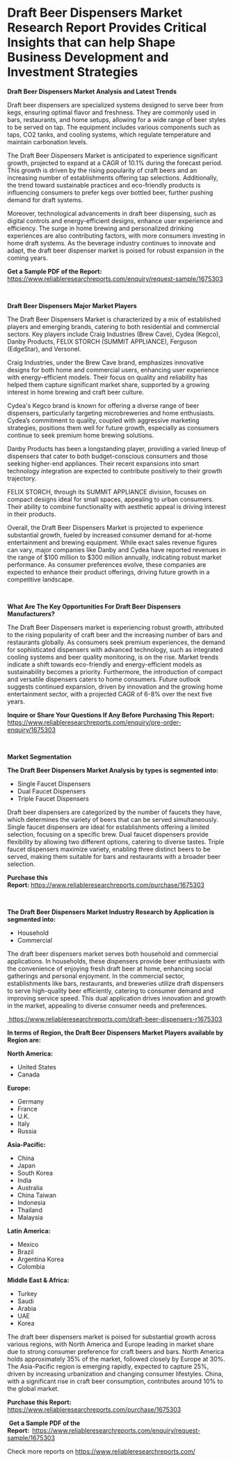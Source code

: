 <p><h1>Draft Beer Dispensers Market Research Report Provides Critical Insights that can help Shape Business Development and Investment Strategies</h1></p><p><strong>Draft Beer Dispensers Market Analysis and Latest Trends</strong></p>
<p><p>Draft beer dispensers are specialized systems designed to serve beer from kegs, ensuring optimal flavor and freshness. They are commonly used in bars, restaurants, and home setups, allowing for a wide range of beer styles to be served on tap. The equipment includes various components such as taps, CO2 tanks, and cooling systems, which regulate temperature and maintain carbonation levels.</p><p>The Draft Beer Dispensers Market is anticipated to experience significant growth, projected to expand at a CAGR of 10.1% during the forecast period. This growth is driven by the rising popularity of craft beers and an increasing number of establishments offering tap selections. Additionally, the trend toward sustainable practices and eco-friendly products is influencing consumers to prefer kegs over bottled beer, further pushing demand for draft systems.</p><p>Moreover, technological advancements in draft beer dispensing, such as digital controls and energy-efficient designs, enhance user experience and efficiency. The surge in home brewing and personalized drinking experiences are also contributing factors, with more consumers investing in home draft systems. As the beverage industry continues to innovate and adapt, the draft beer dispenser market is poised for robust expansion in the coming years.</p></p>
<p><strong>Get a Sample PDF of the Report:&nbsp;</strong> <a href="https://www.reliableresearchreports.com/enquiry/request-sample/1675303?utm_campaign=3012&utm_medium=2&utm_source=Github&utm_content=ia&utm_term=11042025&utm_id=draft-beer-dispensers">https://www.reliableresearchreports.com/enquiry/request-sample/1675303</a></p>
<p>&nbsp;</p>
<p><strong>Draft Beer Dispensers Major Market Players</strong></p>
<p><p>The Draft Beer Dispensers Market is characterized by a mix of established players and emerging brands, catering to both residential and commercial sectors. Key players include Craig Industries (Brew Cave), Cydea (Kegco), Danby Products, FELIX STORCH (SUMMIT APPLIANCE), Ferguson (EdgeStar), and Versonel. </p><p>Craig Industries, under the Brew Cave brand, emphasizes innovative designs for both home and commercial users, enhancing user experience with energy-efficient models. Their focus on quality and reliability has helped them capture significant market share, supported by a growing interest in home brewing and craft beer culture.</p><p>Cydea's Kegco brand is known for offering a diverse range of beer dispensers, particularly targeting microbreweries and home enthusiasts. Cydea’s commitment to quality, coupled with aggressive marketing strategies, positions them well for future growth, especially as consumers continue to seek premium home brewing solutions.</p><p>Danby Products has been a longstanding player, providing a varied lineup of dispensers that cater to both budget-conscious consumers and those seeking higher-end appliances. Their recent expansions into smart technology integration are expected to contribute positively to their growth trajectory.</p><p>FELIX STORCH, through its SUMMIT APPLIANCE division, focuses on compact designs ideal for small spaces, appealing to urban consumers. Their ability to combine functionality with aesthetic appeal is driving interest in their products.</p><p>Overall, the Draft Beer Dispensers Market is projected to experience substantial growth, fueled by increased consumer demand for at-home entertainment and brewing equipment. While exact sales revenue figures can vary, major companies like Danby and Cydea have reported revenues in the range of $100 million to $300 million annually, indicating robust market performance. As consumer preferences evolve, these companies are expected to enhance their product offerings, driving future growth in a competitive landscape.</p></p>
<p>&nbsp;</p>
<p><strong>What Are The Key Opportunities For Draft Beer Dispensers Manufacturers?</strong></p>
<p><p>The Draft Beer Dispensers market is experiencing robust growth, attributed to the rising popularity of craft beer and the increasing number of bars and restaurants globally. As consumers seek premium experiences, the demand for sophisticated dispensers with advanced technology, such as integrated cooling systems and beer quality monitoring, is on the rise. Market trends indicate a shift towards eco-friendly and energy-efficient models as sustainability becomes a priority. Furthermore, the introduction of compact and versatile dispensers caters to home consumers. Future outlook suggests continued expansion, driven by innovation and the growing home entertainment sector, with a projected CAGR of 6-8% over the next five years.</p></p>
<p><strong>Inquire or Share Your Questions If Any Before Purchasing This Report:</strong> <a href="https://www.reliableresearchreports.com/enquiry/pre-order-enquiry/1675303?utm_campaign=3012&utm_medium=2&utm_source=Github&utm_content=ia&utm_term=11042025&utm_id=draft-beer-dispensers">https://www.reliableresearchreports.com/enquiry/pre-order-enquiry/1675303</a></p>
<p>&nbsp;</p>
<p><strong>Market Segmentation</strong></p>
<p><strong>The Draft Beer Dispensers Market Analysis by types is segmented into:</strong></p>
<p><ul><li>Single Faucet Dispensers</li><li>Dual Faucet Dispensers</li><li>Triple Faucet Dispensers</li></ul></p>
<p><p>Draft beer dispensers are categorized by the number of faucets they have, which determines the variety of beers that can be served simultaneously. Single faucet dispensers are ideal for establishments offering a limited selection, focusing on a specific brew. Dual faucet dispensers provide flexibility by allowing two different options, catering to diverse tastes. Triple faucet dispensers maximize variety, enabling three distinct beers to be served, making them suitable for bars and restaurants with a broader beer selection.</p></p>
<p><strong>Purchase this Report:&nbsp;</strong><a href="https://www.reliableresearchreports.com/purchase/1675303?utm_campaign=3012&utm_medium=2&utm_source=Github&utm_content=ia&utm_term=11042025&utm_id=draft-beer-dispensers">https://www.reliableresearchreports.com/purchase/1675303</a></p>
<p>&nbsp;</p>
<p><strong>The Draft Beer Dispensers Market Industry Research by Application is segmented into:</strong></p>
<p><ul><li>Household</li><li>Commercial</li></ul></p>
<p><p>The draft beer dispensers market serves both household and commercial applications. In households, these dispensers provide beer enthusiasts with the convenience of enjoying fresh draft beer at home, enhancing social gatherings and personal enjoyment. In the commercial sector, establishments like bars, restaurants, and breweries utilize draft dispensers to serve high-quality beer efficiently, catering to consumer demand and improving service speed. This dual application drives innovation and growth in the market, appealing to diverse consumer needs and preferences.</p></p>
<p><a href="https://www.reliableresearchreports.com/draft-beer-dispensers-r1675303?utm_campaign=3012&utm_medium=2&utm_source=Github&utm_content=ia&utm_term=11042025&utm_id=draft-beer-dispensers">&nbsp;https://www.reliableresearchreports.com/draft-beer-dispensers-r1675303</a></p>
<p><strong>In terms of Region, the Draft Beer Dispensers Market Players available by Region are:</strong></p>
<p>
    <p> <strong> North America: </strong>
        <ul>
            <li>United States</li>
            <li>Canada</li>
        </ul>
        </p> 
    <p> <strong> Europe: </strong>
        <ul>
            <li>Germany</li>
            <li>France</li>
            <li>U.K.</li>
            <li>Italy</li>
            <li>Russia</li>
        </ul>
        </p> 
    <p> <strong> Asia-Pacific: </strong>
        <ul>
            <li>China</li>
            <li>Japan</li>
            <li>South Korea</li>
            <li>India</li>
            <li>Australia</li>
            <li>China Taiwan</li>
            <li>Indonesia</li>
            <li>Thailand</li>
            <li>Malaysia</li>
        </ul>
        </p> 
    <p> <strong> Latin America: </strong>
        <ul>
            <li>Mexico</li>
            <li>Brazil</li>
            <li>Argentina Korea</li>
            <li>Colombia</li>
        </ul>
        </p> 
    <p> <strong> Middle East & Africa: </strong>
        <ul>
            <li>Turkey</li>
            <li>Saudi</li>
            <li>Arabia</li>
            <li>UAE</li>
            <li>Korea</li>
        </ul>
    </p>
    </p>
<p><p>The draft beer dispensers market is poised for substantial growth across various regions, with North America and Europe leading in market share due to strong consumer preference for craft beers and bars. North America holds approximately 35% of the market, followed closely by Europe at 30%. The Asia-Pacific region is emerging rapidly, expected to capture 25%, driven by increasing urbanization and changing consumer lifestyles. China, with a significant rise in craft beer consumption, contributes around 10% to the global market.</p></p>
<p><strong>Purchase this Report: </strong><a href="https://www.reliableresearchreports.com/purchase/1675303?utm_campaign=3012&utm_medium=2&utm_source=Github&utm_content=ia&utm_term=11042025&utm_id=draft-beer-dispensers">https://www.reliableresearchreports.com/purchase/1675303</a></p>
<p>&nbsp;<strong>Get a Sample PDF of the Report:&nbsp;&nbsp;</strong><a href="https://www.reliableresearchreports.com/enquiry/request-sample/1675303?utm_campaign=3012&utm_medium=2&utm_source=Github&utm_content=ia&utm_term=11042025&utm_id=draft-beer-dispensers">https://www.reliableresearchreports.com/enquiry/request-sample/1675303</a></p>
<p><strong></strong></p>
<p>Check more reports on <a href="https://www.reliableresearchreports.com/?utm_campaign=3012&utm_medium=2&utm_source=Github&utm_content=ia&utm_term=11042025&utm_id=draft-beer-dispensers">https://www.reliableresearchreports.com/</a></p>